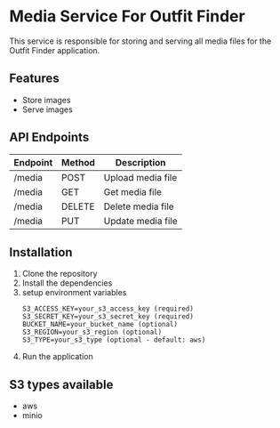 # Media Service For Outfit Finder

This service is responsible for storing and serving all media files for the Outfit Finder application.

## Features
- Store images
- Serve images


## API Endpoints

|    Endpoint    |    Method    | Description            |
|----------------|--------------|------------------------|
| /media         | POST         | Upload media file      |
| /media         | GET          | Get media file         |
| /media         | DELETE       | Delete media file      |
| /media         | PUT          | Update media file      |

## Installation

1. Clone the repository
2. Install the dependencies
3. setup environment variables
    ```
    S3_ACCESS_KEY=your_s3_access_key (required)
    S3_SECRET_KEY=your_s3_secret_key (required)
    BUCKET_NAME=your_bucket_name (optional)
    S3_REGION=your_s3_region (optional)
    S3_TYPE=your_s3_type (optional - default: aws)
    ```
4. Run the application


## S3 types available
- aws
- minio